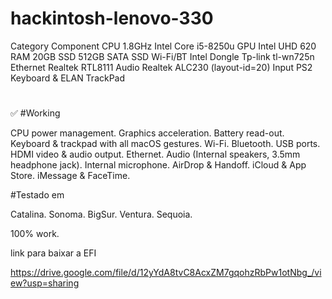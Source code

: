 # hackintosh-lenovo-330

Category	Component
CPU	1.8GHz Intel Core i5-8250u
GPU	Intel UHD 620
RAM	20GB 
SSD	512GB SATA SSD
Wi-Fi/BT	Intel Dongle Tp-link tl-wn725n
Ethernet	Realtek RTL8111
Audio	Realtek ALC230 (layout-id=20)
Input	PS2 Keyboard & ELAN TrackPad
#
✅ #Working

 CPU power management.
 Graphics acceleration.
 Battery read-out.
 Keyboard & trackpad with all macOS gestures.
 Wi-Fi.
 Bluetooth.
 USB ports.
 HDMI video & audio output.
 Ethernet.
 Audio (Internal speakers, 3.5mm headphone jack).
 Internal microphone.
 AirDrop & Handoff.
 iCloud & App Store.
 iMessage & FaceTime.

 #Testado em 

 Catalina.
 Sonoma.
 BigSur.
 Ventura.
 Sequoia.

 100% work.



link para baixar a EFI

https://drive.google.com/file/d/12yYdA8tvC8AcxZM7gqohzRbPw1otNbg_/view?usp=sharing
